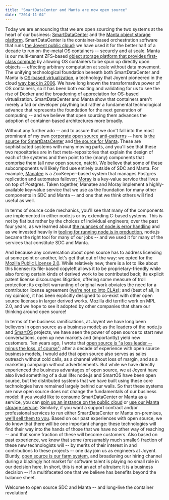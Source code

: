 ```yaml
---
title: "SmartDataCenter and Manta are now open source"
date: "2014-11-04"
---
```


Today we are announcing that we are open sourcing the two systems at the heart of our business: [SmartDataCenter](https://www.joyent.com/products/private-cloud) and the [Manta object storage platform](https://www.joyent.com/products/manta). SmartDataCenter is the container-based orchestration software that runs [the Joyent public cloud](https://www.joyent.com/products/compute-service); we have used it for the better half of a decade to run on-the-metal OS containers -- securely and at scale. Manta is our multi-tenant ZFS-based [object storage platform that provides first-class compute](http://queue.acm.org/detail.cfm?id=2645649) by allowing OS containers to be spun up directly upon objects -- effecting arbitrary computation at scale without data movement. The unifying technological foundation beneath both SmartDataCenter and Manta is [OS-based virtualization](http://www.slideshare.net/bcantrill/os-virtualization-40700689), a technology that Joyent pioneered in the cloud [way back in 2006](http://www.slideshare.net/bcantrill/joyent-circa-2006). We have long known the transformative power of OS containers, so it has been both exciting and validating for us to see the rise of Docker and the broadening of appreciation for OS-based virtualization. SmartDataCenter and Manta show that containers aren't merely a fad or developer plaything but rather a fundamental technological advance that represents the foundation for the next generation of computing -- and we believe that open sourcing them advances the adoption of container-based architectures more broadly.

Without any further ado -- and to assure that we don't fall into the most prominent of my own [corporate open source anti-patterns](https://www.youtube.com/watch?v=Pm8P4oCIY3g#t=21m59s) -- here is [the source for SmartDataCenter](https://github.com/joyent/sdc/) and [the source for Manta](https://github.com/joyent/manta/). These are sophisticated systems with many moving parts, and you'll see that these two repositories are in fact meta-repositories that explain the design of each of the systems and then point to the (many) components that comprise them (all now open source, natch). We believe that some of these subcomponents will likely find use entirely outside of SDC and Manta. For example, [Manatee](https://github.com/joyent/manatee) is a ZooKeeper-based system that manages Postgres replication and automates failover; [Moray](https://github.com/joyent/moray) is a key-value service that lives on top of Postgres. Taken together, Manatee and Moray implement a highly-available key-value service that we use as the foundation for many other components in SDC and Manta -- and one that we think others will find useful as well.

In terms of source code mechanics, you'll see that many of the components are implemented in either node.js or by extending C-based systems. This is not by fiat but rather by the choices of individual engineers; over the past four years, as we learned about [the nuances of node.js error handling](http://www.joyent.com/developers/node/design/errors) and as we invested heavily in [tooling for running node.js in production](http://www.joyent.com/developers/node/debug), node.js became the right tool for many of our jobs -- and we used it for many of the services that constitute SDC and Manta.

And because any conversation about open source has to address licensing at some point or another, let's get that out of the way: we opted for the [Mozilla Public License 2.0](https://www.mozilla.org/MPL/2.0/). While relatively new, there is a lot to like about this license: its file-based copyleft allows it to be proprietary-friendly while also forcing certain kinds of derived work to be contributed back; its explicit patent license discourages litigation, offering some measure of troll protection; its explicit warranting of original work obviates the need for a contributor license agreement ([we're not so into CLAs](http://dtrace.org/blogs/bmc/2014/06/11/broadening-nodejs/)); and (best of all, in my opinion), it has been explicitly designed to co-exist with other open source licenses in larger derived works. Mozilla did terrific work on MPL 2.0, and we hope to see it adopted by other companies that share our thinking around open source!

In terms of the business ramifications, at Joyent we have long been believers in open source as a business model; as the leaders of the [node.js](http://nodejs.org/) and [SmartOS](http://smartos.org/) projects, we have seen the power of open source to start new conversations, open up new markets and (importantly) yield new customers. Ten years ago, I wrote that [open source is "a loss leader -- minus the loss, of course"](http://dtrace.org/blogs/bmc/2004/08/28/the-economics-of-software/); after a decade of experience with open source business models, I would add that open source also serves as sales outreach without cold calls, as a channel without loss of margin, and as a marketing campaign without advertisements. But while we have directly experienced the business advantages of open source, we at Joyent have also lived something of a dual life: node.js and SmartOS have been open source, but the distributed systems that we have built using these core technologies have remained largely behind our walls. So that these systems are now open source does not change the fundamentals of our business model: if you would like to consume SmartDataCenter or Manta as a service, you can [spin up an instance on the public cloud](https://www.joyent.com/products/compute-service/pricing) or [use our Manta storage service](https://www.joyent.com/products/manta). Similarly, if you want a support contract and/or professional services to run either SmartDataCenter or Manta on-premises, [we'll sell them to you](https://www.joyent.com/products/private-cloud). Based on our past experiences with open source, we do know that there will be one important change: these technologies will find their way into the hands of those that we have no other way of reaching -- and that some fraction of these will become customers. Also based on past experience, we know that some (presumably much smaller) fraction of these new technologists will -- by merits of their interest in and contributions to these projects -- one day join us as engineers at Joyent. Bluntly, [open source is our farm system](https://www.youtube.com/watch?v=1KeYzjILqDo#t=55m55s), and broadening our hiring channel during a blazingly hot market for software talent is playing no small role in our decision here. In short, this is not an act of altruism: it is a business decision -- if a multifaceted one that we believe has benefits beyond the balance sheet.

Welcome to open source SDC and Manta -- and long-live the container revolution!
